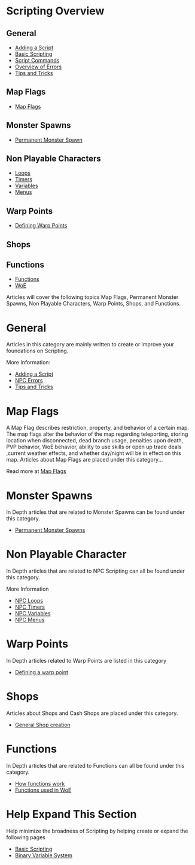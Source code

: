 # Scripting Overview

## General
* [Adding a Script](../Adding-a-Script)
* [Basic Scripting](../Basic-Scripting)
* [Script Commands](../../blob/master/doc/script_commands.txt)
* [Overview of Errors](../Overview-of-Errors)
* [Tips and Tricks](../Tips-and-Tricks)

## Map Flags
* [Map Flags](../Mapflag)

## Monster Spawns
* [Permanent Monster Spawn](../Permanent_Monster_Spawn)

## Non Playable Characters
* [Loops](../Loops)
* [Timers](../Timers)
* [Variables](../Variables)
* [Menus](../Menus)

## Warp Points
* [Defining Warp Points](../Defining_Warp_Points)

## Shops

## Functions
* [Functions](../Functions)
* [WoE](../WoE)

Articles will cover the following topics Map Flags, Permanent Monster Spawns, Non Playable Characters, Warp Points, Shops, and Functions.


# General
Articles in this category are mainly written to create or improve your foundations on Scripting.

More Information:

* [Adding a Script](../Adding-a-Script)
* [NPC Errors](../Overview-of-Errors)
* [Tips and Tricks](../Tips-and-Tricks)

# Map Flags
A Map Flag describes restriction, property, and behavior of a certain map. The map flags alter the behavior of the map regarding teleporting, storing location when disconnected, dead branch usage, penalties upon death, PVP behavior, WoE behavior, ability to use skills or open up trade deals ,current weather effects, and whether day/night will be in effect on this map. Articles about Map Flags are placed under this category...

Read more at [Map Flags](../Mapflag)

# Monster Spawns
In Depth articles that are related to Monster Spawns can be found under this category.

* [Permanent Monster Spawns](../Permanent_Monster_Spawn)

# Non Playable Character
In Depth articles that are related to NPC Scripting can all be found under this category.

More Information

* [NPC Loops](../Loops)
* [NPC Timers](../Timers)
* [NPC Variables](../Variables)
* [NPC Menus](../Menus)

# Warp Points
In Depth articles related to Warp Points are listed in this category

* [Defining a warp point](../Defining_Warp_Points)

# Shops
Articles about Shops and Cash Shops are placed under this category.

* [General Shop creation](../General_Shop_creation)

# Functions

In Depth articles that are related to Functions can all be found under this category.

* [How functions work](../Functions)
* [Functions used in WoE](../WoE)

# Help Expand This Section
Help minimize the broadness of Scripting by helping create or expand the following pages

* [Basic Scripting](../Basic-Scripting)
* [Binary Variable System](../Binaries)
